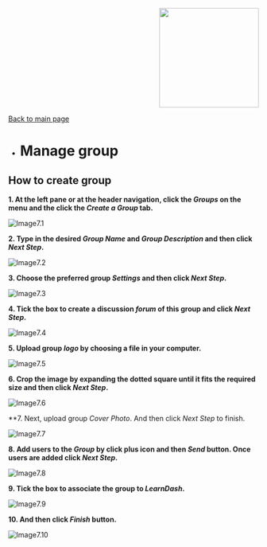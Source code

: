 <p align="right">
	<img src="https://github.com/samremonte/b1m/blob/main/img/horizontal-logo-sm.png?raw=true" width="200">
</p>

[Back to main page](https://github.com/samremonte/b1m/blob/main/documentation.md)

- # Manage group

<h2>How to create group</h2>

**1. At the left pane or at the header navigation, click the _Groups_ on the menu and the click the _Create a Group_ tab.**

![Image7.1](/img/7.1.PNG)

**2. Type in the desired _Group Name_ and _Group Description_ and then click _Next Step_.**

![Image7.2](/img/7.2.PNG)

**3. Choose the preferred group _Settings_ and then click _Next Step_.**

![Image7.3](/img/7.3.PNG)

**4. Tick the box to create a discussion _forum_ of this group and click _Next Step_.**

![Image7.4](/img/7.4.PNG)

**5. Upload group _logo_ by choosing a file in your computer.**

![Image7.5](/img/7.5.PNG)

**6. Crop the image by expanding the dotted square until it fits the required size and then click _Next Step_.**

![Image7.6](/img/7.6.PNG)

**7. Next, upload group _Cover Photo_. And then click _Next Step_ to finish.

![Image7.7](/img/7.7.PNG)

**8. Add users to the _Group_ by click plus icon and then _Send_ button. Once users are added click _Next Step_.**

![Image7.8](/img/7.8.PNG)

**9. Tick the box to associate the group to _LearnDash_.**

![Image7.9](/img/7.9.PNG)

**10. And then click _Finish_ button.**

![Image7.10](/img/7.10.PNG)

